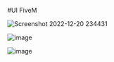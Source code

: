 #UI FiveM

![Screenshot 2022-12-20 234431](https://user-images.githubusercontent.com/59821534/208720278-2458dc9f-a930-4ff8-9f57-4902e048d269.jpg)

![image](https://user-images.githubusercontent.com/59821534/208928846-d9b936a1-f079-414a-ae21-31f4ad2f1106.png)

![image](https://user-images.githubusercontent.com/59821534/209563139-a9e6d4d7-cf42-4cf0-a2cb-f53ec73e2f8d.png)
